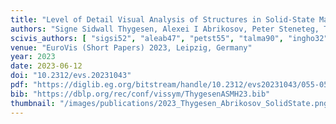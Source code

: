 ```yaml
---
title: "Level of Detail Visual Analysis of Structures in Solid-State Materials"
authors: "Signe Sidwall Thygesen, Alexei I Abrikosov, Peter Steneteg, Talha Bin Masood, Ingrid Hotz"
scivis_authors: [ "sigsi52", "aleab47", "petst55", "talma90", "ingho32" ]
venue: "EuroVis (Short Papers) 2023, Leipzig, Germany"
year: 2023
date: 2023-06-12
doi: "10.2312/evs.20231043"
pdf: "https://diglib.eg.org/bitstream/handle/10.2312/evs20231043/055-059.pdf"
bib: "https://dblp.org/rec/conf/vissym/ThygesenASMH23.bib"
thumbnail: "/images/publications/2023_Thygesen_Abrikosov_SolidState.png"
---
```

